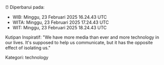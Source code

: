 ⏰ Diperbarui pada:
- WIB: Minggu, 23 Februari 2025 16.24.43 UTC
- WITA: Minggu, 23 Februari 2025 17.24.43 UTC
- WIT: Minggu, 23 Februari 2025 18.24.43 UTC

Kutipan Inspiratif:
"We have more media than ever and more technology in our lives. It's supposed to help us communicate, but it has the opposite effect of isolating us."


Kategori: technology

